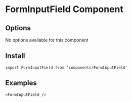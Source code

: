 # FormInputField Component


## Options
No options available for this component

## Install
```
import FormInputField from 'components/FormInputField'
```

## Examples
```
<FormInputField />
```
